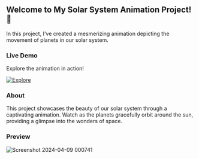 ## Welcome to My Solar System Animation Project! 🌌

In this project, I've created a mesmerizing animation depicting the movement of planets in our solar system.

### Live Demo

Explore the animation in action! 

[![Explore](https://img.shields.io/badge/Explore-Site-green?style=for-the-badge&logo=github)](https://aligadashov.github.io/Simple-solar-system-animation/)

### About

This project showcases the beauty of our solar system through a captivating animation. Watch as the planets gracefully orbit around the sun, providing a glimpse into the wonders of space.

### Preview

![Screenshot 2024-04-09 000741](https://github.com/AliGadashov/Simple-solar-system-animation/assets/118756769/d6c723bc-dc11-49cb-a793-6598e32a7320)
